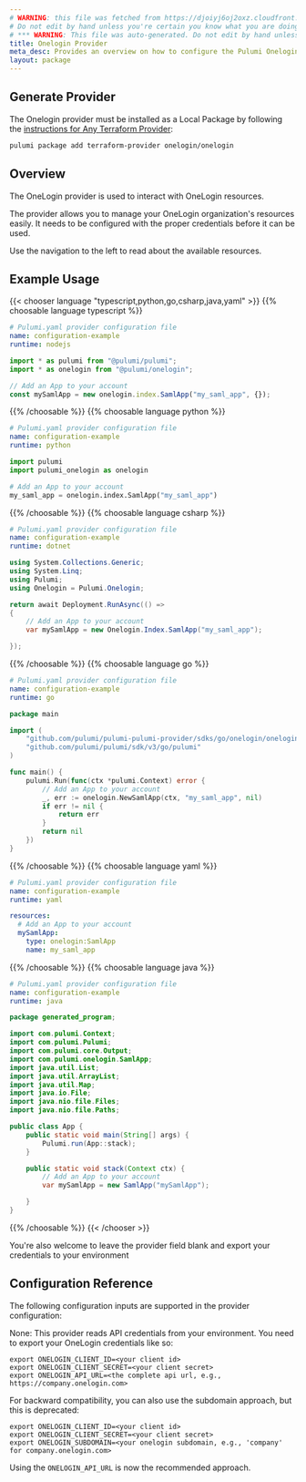 ```yaml
---
# WARNING: this file was fetched from https://djoiyj6oj2oxz.cloudfront.net/docs/registry.opentofu.org/onelogin/onelogin/0.8.0/index.md
# Do not edit by hand unless you're certain you know what you are doing!
# *** WARNING: This file was auto-generated. Do not edit by hand unless you're certain you know what you are doing! ***
title: Onelogin Provider
meta_desc: Provides an overview on how to configure the Pulumi Onelogin provider.
layout: package
---
```


## Generate Provider

The Onelogin provider must be installed as a Local Package by following the [instructions for Any Terraform Provider](https://www.pulumi.com/registry/packages/terraform-provider/):

```bash
pulumi package add terraform-provider onelogin/onelogin
```
## Overview

The OneLogin provider is used to interact with OneLogin resources.

The provider allows you to manage your OneLogin organization's resources easily.
It needs to be configured with the proper credentials before it can be used.

Use the navigation to the left to read about the available resources.
## Example Usage

{{< chooser language "typescript,python,go,csharp,java,yaml" >}}
{{% choosable language typescript %}}
```yaml
# Pulumi.yaml provider configuration file
name: configuration-example
runtime: nodejs

```
```typescript
import * as pulumi from "@pulumi/pulumi";
import * as onelogin from "@pulumi/onelogin";

// Add an App to your account
const mySamlApp = new onelogin.index.SamlApp("my_saml_app", {});
```
{{% /choosable %}}
{{% choosable language python %}}
```yaml
# Pulumi.yaml provider configuration file
name: configuration-example
runtime: python

```
```python
import pulumi
import pulumi_onelogin as onelogin

# Add an App to your account
my_saml_app = onelogin.index.SamlApp("my_saml_app")
```
{{% /choosable %}}
{{% choosable language csharp %}}
```yaml
# Pulumi.yaml provider configuration file
name: configuration-example
runtime: dotnet

```
```csharp
using System.Collections.Generic;
using System.Linq;
using Pulumi;
using Onelogin = Pulumi.Onelogin;

return await Deployment.RunAsync(() =>
{
    // Add an App to your account
    var mySamlApp = new Onelogin.Index.SamlApp("my_saml_app");

});

```
{{% /choosable %}}
{{% choosable language go %}}
```yaml
# Pulumi.yaml provider configuration file
name: configuration-example
runtime: go

```
```go
package main

import (
	"github.com/pulumi/pulumi-pulumi-provider/sdks/go/onelogin/onelogin"
	"github.com/pulumi/pulumi/sdk/v3/go/pulumi"
)

func main() {
	pulumi.Run(func(ctx *pulumi.Context) error {
		// Add an App to your account
		_, err := onelogin.NewSamlApp(ctx, "my_saml_app", nil)
		if err != nil {
			return err
		}
		return nil
	})
}
```
{{% /choosable %}}
{{% choosable language yaml %}}
```yaml
# Pulumi.yaml provider configuration file
name: configuration-example
runtime: yaml

```
```yaml
resources:
  # Add an App to your account
  mySamlApp:
    type: onelogin:SamlApp
    name: my_saml_app
```
{{% /choosable %}}
{{% choosable language java %}}
```yaml
# Pulumi.yaml provider configuration file
name: configuration-example
runtime: java

```
```java
package generated_program;

import com.pulumi.Context;
import com.pulumi.Pulumi;
import com.pulumi.core.Output;
import com.pulumi.onelogin.SamlApp;
import java.util.List;
import java.util.ArrayList;
import java.util.Map;
import java.io.File;
import java.nio.file.Files;
import java.nio.file.Paths;

public class App {
    public static void main(String[] args) {
        Pulumi.run(App::stack);
    }

    public static void stack(Context ctx) {
        // Add an App to your account
        var mySamlApp = new SamlApp("mySamlApp");

    }
}
```
{{% /choosable %}}
{{< /chooser >}}

You're also welcome to leave the provider field blank and export your
credentials to your environment
## Configuration Reference

The following configuration inputs are supported in the provider configuration:

None: This provider reads API credentials from your environment. You need to export
your OneLogin credentials like so:

```
export ONELOGIN_CLIENT_ID=<your client id>
export ONELOGIN_CLIENT_SECRET=<your client secret>
export ONELOGIN_API_URL=<the complete api url, e.g., https://company.onelogin.com>
```

For backward compatibility, you can also use the subdomain approach, but this is deprecated:

```
export ONELOGIN_CLIENT_ID=<your client id>
export ONELOGIN_CLIENT_SECRET=<your client secret>
export ONELOGIN_SUBDOMAIN=<your onelogin subdomain, e.g., 'company' for company.onelogin.com>
```

Using the `ONELOGIN_API_URL` is now the recommended approach.